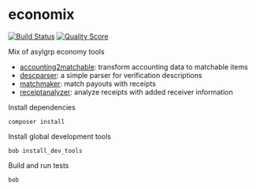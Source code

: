# economix

[![Build Status](https://img.shields.io/travis/asylgrp/economix/master.svg?style=flat-square)](https://travis-ci.org/asylgrp/economix)
[![Quality Score](https://img.shields.io/scrutinizer/g/asylgrp/economix.svg?style=flat-square)](https://scrutinizer-ci.com/g/asylgrp/economix)

Mix of asylgrp economy tools

* [accounting2matchable](accounting2matchable): transform accounting data to matchable items
* [descparser](descparser): a simple parser for verification descriptions
* [matchmaker](matchmaker): match payouts with receipts
* [receiptanalyzer](receiptanalyzer): analyze receipts with added receiver information

Install dependencies

    composer install

Install global development tools

    bob install_dev_tools

Build and run tests

    bob
